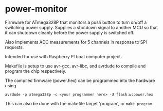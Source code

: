 # power-monitor
Firmware for ATmega328P that monitors a push button to turn on/off
a switching power supply. Supplies a shutdown signal to another MCU
so that it can shutdown cleanly before the power supply is switched
off.

Also implements ADC measurements for 5 channels in response to SPI requests.

Intended for use with Raspberry PI boat computer project.

Makefile is setup to use avr-gcc, avr-libc, and avrdude to compile and program the chip respectively. 

The compiled firmware (power.hex) can be programmed into the hardware using
```
avrdude -p atmega328p -c <your programmer here> -U flash:w:power.hex
```

This can also be done with the makefile target 'program', or `make program`

